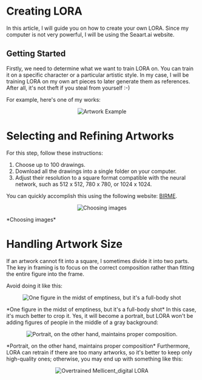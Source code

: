 # Creating LORA

In this article, I will guide you on how to create your own LORA. Since my computer is not very powerful, I will be using the Seaart.ai website.

## Getting Started

Firstly, we need to determine what we want to train LORA on. You can train it on a specific character or a particular artistic style. In my case, I will be training LORA on my own art pieces to later generate them as references. After all, it's not theft if you steal from yourself :-)

For example, here's one of my works:


<p align="center">
  <img src="https://i.ibb.co/3mTxWGw/78-LLFZs5-Ec-I.jpg" alt="Artwork Example">
</p>


# Selecting and Refining Artworks

For this step, follow these instructions:

1. Choose up to 100 drawings.
2. Download all the drawings into a single folder on your computer.
3. Adjust their resolution to a square format compatible with the neural network, such as 512 x 512, 780 x 780, or 1024 x 1024.
   
You can quickly accomplish this using the following website: [BIRME](https://www.birme.net/).

<p align="center">
  <img src="https://i.ibb.co/XkHHT4S/BTGDA2y-UWIU.jpg" alt="Choosing images">
</p>
*Choosing images*


# Handling Artwork Size

If an artwork cannot fit into a square, I sometimes divide it into two parts. The key in framing is to focus on the correct composition rather than fitting the entire figure into the frame.

Avoid doing it like this:

<p align="center">
  <img src="https://i.ibb.co/BGpS6vt/4o-Vsid0-Jm-E.jpg" alt="One figure in the midst of emptiness, but it's a full-body shot">
</p>
*One figure in the midst of emptiness, but it's a full-body shot*
In this case, it's much better to crop it. Yes, it will become a portrait, but LORA won't be adding figures of people in the middle of a gray background:

<p align="center">
  <img src="https://i.ibb.co/WxtmvRp/dmx-Y9-Gj-DFes.jpg" alt="Portrait, on the other hand, maintains proper composition.">
</p>
*Portrait, on the other hand, maintains proper composition*
Furthermore, LORA can retrain if there are too many artworks, so it's better to keep only high-quality ones; otherwise, you may end up with something like this:

<p align="center">
  <img src="[https://i.ibb.co/WxtmvRp/dmx-Y9-Gj-DFes.jpg](https://i.ibb.co/2tXzdSh/BHFW0qw2-Zy-Q.jpg)" alt="Overtrained Mellicent_digital LORA">
</p>


